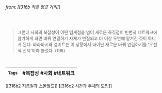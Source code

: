 
###### from: [[316b 작은 평균 거리]]

<br/>

>그런데 사회의 복잡성이 어떤 임계점을 넘어 새로운 꼭짓점이 빈번히 네트워크에 참가하게 되면 바꿔 연결하기 자체가 변질되고 더 이상 우연에 맡겨진 것이 아니게 된다. 바라바시와 앨버트는 이 상황에서 태어난 새로운 바꿔 연결하기를 '우선적 선택'이라 불렀다. (198)

<br/>

| <small> Tags </small> | #복잡성 #사회 #네트워크  |
| --- | --- |

[[316b2 지름길과 스몰월드]]
[[316c2 시간과 주체의 도입]]
